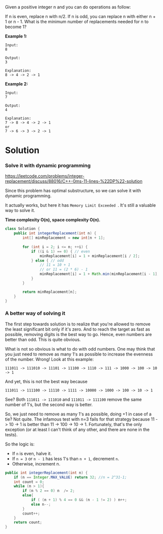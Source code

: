 Given a positive integer n and you can do operations as follow:

If n is even, replace n with n/2.
If n is odd, you can replace n with either n + 1 or n - 1.
What is the minimum number of replacements needed for n to become 1?

__Example 1:__

```
Input:
8

Output:
3

Explanation:
8 -> 4 -> 2 -> 1
```

__Example 2:__

```
Input:
7

Output:
4

Explanation:
7 -> 8 -> 4 -> 2 -> 1
or
7 -> 6 -> 3 -> 2 -> 1
```

# Solution

### Solve it with dynamic programming

https://leetcode.com/problems/integer-replacement/discuss/88016/C++-0ms-11-lines-%22DP%22-solution

Since this problem has optimal substructure, so we can solve it with dynamic programming.

It actually works, but here it has `Memory Limit Exceeded `. It's still a valuable way to solve it.

__Time complexity O(n), space complexity O(n).__

```java
class Solution {
    public int integerReplacement(int n) {
        int[] minReplacement = new int[n + 1];
        
        for (int i = 2; i <= n; ++i) {
            if ((i & 1) == 0) { // even
                minReplacement[i] = 1 + minReplacement[i / 2];
            } else { // odd
                // 11 = 10 + 1
                // or 11 = (2 * 6) - 1
                minReplacement[i] = 1 + Math.min(minReplacement[i - 1], minReplacement[i / 2 + 1] + 1);
            }
        }

        return minReplacement[n];
    }
}
```

### A better way of solving it

The first step towards solution is to realize that you're allowed to remove the least significant bit only if it's zero. And to reach the target as fast as possible, removing digits is the best way to go. Hence, even numbers are better than odd. This is quite obvious.

What is not so obvious is what to do with odd numbers. One may think that you just need to remove as many 1's as possible to increase the evenness of the number. Wrong! Look at this example:

```
111011 -> 111010 -> 11101 -> 11100 -> 1110 -> 111 -> 1000 -> 100 -> 10 -> 1
```

And yet, this is not the best way because

```
111011 -> 111100 -> 11110 -> 1111 -> 10000 -> 1000 -> 100 -> 10 -> 1
```

See? Both `111011 -> 111010` and `111011 -> 111100` remove the same number of 1's, but the second way is better.

So, we just need to remove as many 1's as possible, doing +1 in case of a tie? Not quite. The infamous test with n=3 fails for that strategy because 11 -> 10 -> 1 is better than 11 -> 100 -> 10 -> 1. Fortunately, that's the only exception (or at least I can't think of any other, and there are none in the tests).

So the logic is:

* If `n` is even, halve it.
* If `n = 3` or `n - 1` has less 1's than `n + 1`, decrement `n`.
* Otherwise, increment n.

```java
public int integerReplacement(int n) {
    if (n == Integer.MAX_VALUE) return 32; //n = 2^31-1;
    int count = 0;
    while (n > 1){
        if (n % 2 == 0) n  /= 2;
        else{
            if ( (n + 1) % 4 == 0 && (n - 1 != 2) ) n++;
            else n--;
        }
        count++;
    }
    return count;
}
```
